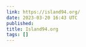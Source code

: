 ```yaml
---
link: https://island94.org/
date: 2023-03-20 16:43 UTC
published:
title: Island94.org
tags: []
---
```



